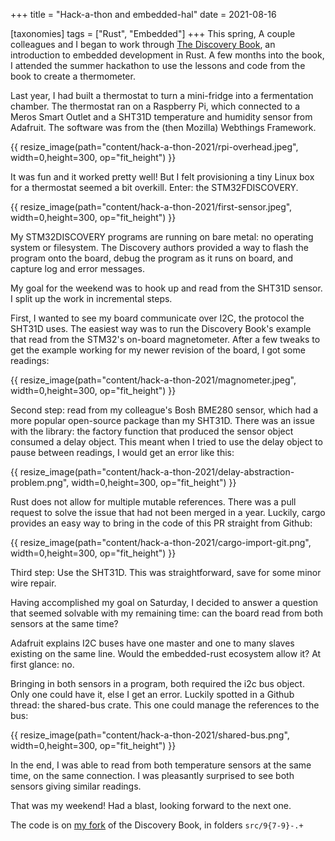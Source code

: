 +++
title = "Hack-a-thon and embedded-hal"
date = 2021-08-16

[taxonomies]
tags = ["Rust", "Embedded"]
+++
This spring, A couple colleagues and I began to work through [The Discovery Book](https://docs.rust-embedded.org/discovery/), an introduction to embedded development in Rust. A few months into the book, I attended the summer hackathon to use the lessons and code from the book to create a thermometer.

Last year, I had built a thermostat to turn a mini-fridge into a fermentation chamber. The thermostat ran on a Raspberry Pi, which connected to a Meros Smart Outlet and a SHT31D temperature and humidity sensor from Adafruit. The software was from the (then Mozilla) Webthings Framework. 

{{ resize_image(path="content/hack-a-thon-2021/rpi-overhead.jpeg", width=0,height=300, op="fit_height") }}

It was fun and it worked pretty well! But I felt provisioning a tiny Linux box for a thermostat seemed a bit overkill. Enter: the STM32FDISCOVERY.

{{ resize_image(path="content/hack-a-thon-2021/first-sensor.jpeg", width=0,height=300, op="fit_height") }}

My STM32DISCOVERY programs are running on bare metal: no operating system or filesystem. The Discovery authors provided a way to flash the program onto the board, debug the program as it runs on board, and capture log and error messages.

My goal for the weekend was to hook up and read from the SHT31D sensor. I split up the work in incremental steps.

First, I wanted to see my board communicate over I2C, the protocol the SHT31D uses. The easiest way was to run the Discovery Book's example that read from the STM32's on-board magnetometer. After a few tweaks to get the example working for my newer revision of the board, I got some readings:

{{ resize_image(path="content/hack-a-thon-2021/magnometer.jpeg", width=0,height=300, op="fit_height") }}

Second step: read from my colleague's Bosh BME280 sensor, which had a more popular open-source package than my SHT31D. There was an issue with the library: the factory function that produced the sensor object consumed a delay object. This meant when I tried to use the delay object to pause between readings, I would get an error like this: 

{{ resize_image(path="content/hack-a-thon-2021/delay-abstraction-problem.png", width=0,height=300, op="fit_height") }}

Rust does not allow for multiple mutable references. There was a pull request to solve the issue that had not been merged in a year. Luckily, cargo provides an easy way to bring in the code of this PR straight from Github:
 
{{ resize_image(path="content/hack-a-thon-2021/cargo-import-git.png", width=0,height=300, op="fit_height") }}

Third step: Use the SHT31D. This was straightforward, save for some minor wire repair.

Having accomplished my goal on Saturday, I decided to answer a question that seemed solvable with my remaining time: can the board read from both sensors at the same time?

Adafruit explains I2C buses have one master and one to many slaves existing on the same line.  Would the embedded-rust ecosystem allow it? At first glance: no. 

Bringing in both sensors in a program, both required the i2c bus object. Only one could have it, else I get an error. Luckily spotted in a Github thread: the shared-bus crate. This one could manage the references to the bus:

{{ resize_image(path="content/hack-a-thon-2021/shared-bus.png", width=0,height=300, op="fit_height") }}

In the end, I was able to read from both temperature sensors at the same time, on the same connection. I was pleasantly surprised to see both sensors giving similar readings.

That was my weekend! Had a blast, looking forward to the next one.

The code is on [my fork](https://github.com/pfesenmeier/discovery) of the Discovery Book, in folders `src/9{7-9}-.+`
